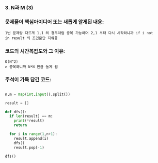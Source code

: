 ### 3. N과 M (3)

### 문제풀이 핵심아이디어 또는 새롭게 알게된 내용: 
    1번 문제랑 다르게 1,1 의 경우처럼 중복 가능하며 2,1 부터 다시 시작하니까 if i not in result 의 조건문만 지워줌

            
### 코드의 시간복잡도와 그 이유:    
    O(N^2)   
    > 중복하니까 N*N 만큼 돌게 됨
   
    
### 주석이 가득 담긴 코드:
```python

n,m = map(int,input().split())

result = []

def dfs():
  if len(result) == m:
    print(*result)
    return

  for i in range(1,n+1):
    result.append(i)
    dfs()
    result.pop(-1)

dfs()


```
